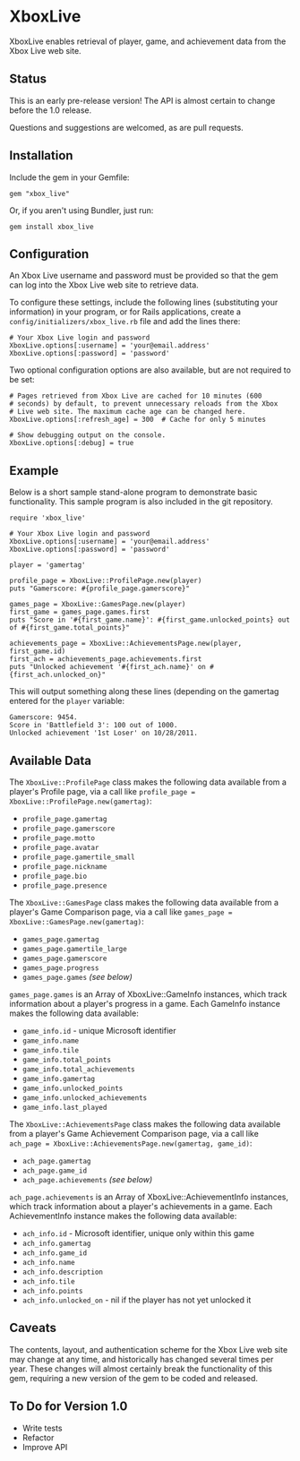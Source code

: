 # XboxLive

XboxLive enables retrieval of player, game, and achievement data from
the Xbox Live web site.

## Status

This is an early pre-release version! The API is almost certain to
change before the 1.0 release.

Questions and suggestions are welcomed, as are pull requests.

## Installation

Include the gem in your Gemfile:

    gem "xbox_live"

Or, if you aren't using Bundler, just run:

    gem install xbox_live

## Configuration

An Xbox Live username and password must be provided so that the gem
can log into the Xbox Live web site to retrieve data.

To configure these settings, include the following lines (substituting
your information) in your program, or for Rails applications, create
a `config/initializers/xbox_live.rb` file and add the lines there:

    # Your Xbox Live login and password
    XboxLive.options[:username] = 'your@email.address'
    XboxLive.options[:password] = 'password'

Two optional configuration options are also available, but are not
required to be set:

    # Pages retrieved from Xbox Live are cached for 10 minutes (600
    # seconds) by default, to prevent unnecessary reloads from the Xbox
    # Live web site. The maximum cache age can be changed here.
    XboxLive.options[:refresh_age] = 300  # Cache for only 5 minutes

    # Show debugging output on the console.
    XboxLive.options[:debug] = true

## Example

Below is a short sample stand-alone program to demonstrate basic
functionality. This sample program is also included in the git
repository.

    require 'xbox_live'

    # Your Xbox Live login and password
    XboxLive.options[:username] = 'your@email.address'
    XboxLive.options[:password] = 'password'

    player = 'gamertag'

    profile_page = XboxLive::ProfilePage.new(player)
    puts "Gamerscore: #{profile_page.gamerscore}"

    games_page = XboxLive::GamesPage.new(player)
    first_game = games_page.games.first
    puts "Score in '#{first_game.name}': #{first_game.unlocked_points} out of #{first_game.total_points}"

    achievements_page = XboxLive::AchievementsPage.new(player, first_game.id)
    first_ach = achievements_page.achievements.first
    puts "Unlocked achievement '#{first_ach.name}' on #{first_ach.unlocked_on}"

This will output something along these lines (depending on the gamertag
entered for the `player` variable:

    Gamerscore: 9454.
    Score in 'Battlefield 3': 100 out of 1000.
    Unlocked achievement '1st Loser' on 10/28/2011.

## Available Data

The `XboxLive::ProfilePage` class makes the following data available
from a player's Profile page, via a call like `profile_page =
XboxLive::ProfilePage.new(gamertag)`:

* `profile_page.gamertag`
* `profile_page.gamerscore`
* `profile_page.motto`
* `profile_page.avatar`
* `profile_page.gamertile_small`
* `profile_page.nickname`
* `profile_page.bio`
* `profile_page.presence`

The `XboxLive::GamesPage` class makes the following data available from
a player's Game Comparison page, via a call like `games_page =
XboxLive::GamesPage.new(gamertag)`:

* `games_page.gamertag`
* `games_page.gamertile_large`
* `games_page.gamerscore`
* `games_page.progress`
* `games_page.games` _(see below)_

`games_page.games` is an Array of XboxLive::GameInfo instances, which track information about a
player's progress in a game. Each GameInfo instance makes the following data available:

* `game_info.id` - unique Microsoft identifier
* `game_info.name`
* `game_info.tile`
* `game_info.total_points`
* `game_info.total_achievements`
* `game_info.gamertag`
* `game_info.unlocked_points`
* `game_info.unlocked_achievements`
* `game_info.last_played`

The `XboxLive::AchievementsPage` class makes the following data
available from a player's Game Achievement Comparison page, via a call
like `ach_page = XboxLive::AchievementsPage.new(gamertag, game_id)`:

* `ach_page.gamertag`
* `ach_page.game_id`
* `ach_page.achievements` _(see below)_

`ach_page.achievements` is an Array of XboxLive::AchievementInfo
instances, which track information about a player's achievements in a
game. Each AchievementInfo instance makes the following data available:

* `ach_info.id` - Microsoft identifier, unique only within this game
* `ach_info.gamertag`
* `ach_info.game_id`
* `ach_info.name`
* `ach_info.description`
* `ach_info.tile`
* `ach_info.points`
* `ach_info.unlocked_on` - nil if the player has not yet unlocked it

## Caveats

The contents, layout, and authentication scheme for the Xbox Live web
site may change at any time, and historically has changed several times
per year. These changes will almost certainly break the functionality
of this gem, requiring a new version of the gem to be coded and
released.

## To Do for Version 1.0

* Write tests
* Refactor
* Improve API
